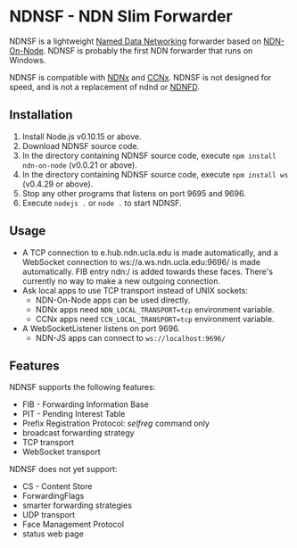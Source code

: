 # NDNSF - NDN Slim Forwarder

NDNSF is a lightweight [Named Data Networking](http://www.named-data.net/) forwarder based on [NDN-On-Node](https://github.com/named-data/NDN-On-Node). NDNSF is probably the first NDN forwarder that runs on Windows.

NDNSF is compatible with [NDNx](https://github.com/named-data/ndnx) and [CCNx](http://www.ccnx.org/). NDNSF is not designed for speed, and is not a replacement of ndnd or [NDNFD](https://github.com/NDN-Routing/NDNFD).

## Installation

1. Install Node.js v0.10.15 or above.
2. Download NDNSF source code.
3. In the directory containing NDNSF source code, execute `npm install ndn-on-node` (v0.0.21 or above).
3. In the directory containing NDNSF source code, execute `npm install ws` (v0.4.29 or above).
4. Stop any other programs that listens on port 9695 and 9696.
5. Execute `nodejs .` or `node .` to start NDNSF.

## Usage

* A TCP connection to e.hub.ndn.ucla.edu is made automatically, and a WebSocket connection to ws://a.ws.ndn.ucla.edu:9696/ is made automatically. FIB entry ndn:/ is added towards these faces. There's currently no way to make a new outgoing connection.
* Ask local apps to use TCP transport instead of UNIX sockets:
    * NDN-On-Node apps can be used directly.
    * NDNx apps need `NDN_LOCAL_TRANSPORT=tcp` environment variable.
    * CCNx apps need `CCN_LOCAL_TRANSPORT=tcp` environment variable.
* A WebSocketListener listens on port 9696.
    * NDN-JS apps can connect to `ws://localhost:9696/`

## Features

NDNSF supports the following features:

* FIB - Forwarding Information Base
* PIT - Pending Interest Table
* Prefix Registration Protocol: *selfreg* command only
* broadcast forwarding strategy
* TCP transport
* WebSocket transport

NDNSF does not yet support:

* CS - Content Store
* ForwardingFlags
* smarter forwarding strategies
* UDP transport
* Face Management Protocol
* status web page


